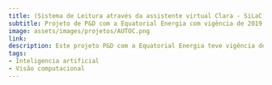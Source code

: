 ```yaml
---
title: (Sistema de Leitura através da assistente virtual Clara - SiLaC).
subtitle: Projeto de P&D com a Equatorial Energia com vigência de 2019 a 2022
image: assets/images/projetos/AUTOC.png
link: 
description: Este projeto P&D com a Equatorial Energia teve vigência de 2019 à 2022; o mesmo propõe o desenvolvimento de um sistema inteligente para auxiliar clientes na leitura e interpretação de dados de consumo de energia. Utilizando técnicas de processamento de linguagem natural (PLN) e inteligência artificial, o sistema, denominado SiLaC, é operado pela assistente virtual Clara, que fornece orientação interativa e feedback automatizado aos usuários. A solução visa simplificar a coleta de dados por meio da interpretação de imagens de medidores de energia, aumentando a precisão das leituras e melhorando a experiência do usuário no monitoramento do consumo energético.
tags:
- Inteligencia artificial
- Visão computacional
---
```

